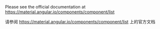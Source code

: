 Please see the official documentation at <https://material.angular.io/components/component/list>

请参阅 <https://material.angular.io/components/component/list> 上的官方文档
